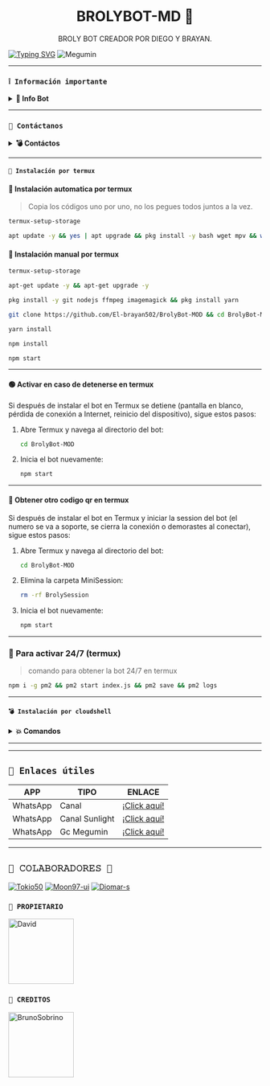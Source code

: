 <h1 align="center">BROLYBOT-MD 🐉</h1>
 <p align="center">BROLY BOT CREADOR POR DIEGO Y BRAYAN.</p>
</p>

[![Typing SVG](https://readme-typing-svg.demolab.com?font=Fira+Code&pause=1000&color=FF0000&lines=Bienvenido+al+Repositorio;Broly+-+Bot+-+MD;Gracias+por+preferirnos;Creado+por+El+brayan502;💥+BOOM!!!;🔥)](https://git.io/typing-svg)
![Megumin](https://qu.ax/QMtvS.jpg)

---

### **`❕️ Información importante`**

<details>
 <summary><b> 🐉 Info Bot</b></summary>

* Este proyecto **no está afiliado de ninguna manera** con `WhatsApp`, `Inc. WhatsApp` es una marca registrada de `WhatsApp LLC`, y este bot es un **desarrollo independiente** que **no tiene ninguna relación oficial con la compañía**.

</details>

---

### **`💭 Contáctanos`**

<details>
<summary><b> 💣 Contáctos</b></summary>

* brayanphonkponk@gmail.com
* https://wa.me/5493876432076
* https://wa.me/50231458537

</details>

---

#### **`🐉 Instalación por termux`**



#### **🐉 Instalación automatica por termux**

> Copia los códigos uno por uno, no los pegues todos juntos a la vez.

```bash
termux-setup-storage
```

```bash
apt update -y && yes | apt upgrade && pkg install -y bash wget mpv && wget -O - https://raw.githubusercontent.com/El-brayan502/BrolyBot-MOD/master/megu.sh | bash
```

#### **🌺 Instalación manual por termux**

```bash
termux-setup-storage
```

```bash
apt-get update -y && apt-get upgrade -y
```

```bash
pkg install -y git nodejs ffmpeg imagemagick && pkg install yarn 
```

```bash
git clone https://github.com/El-brayan502/BrolyBot-MOD && cd BrolyBot-MOD 
```

```bash
yarn install
```

```bash
npm install
```

```bash
npm start
```

---

#### **🟢 Activar en caso de detenerse en termux**

Si después de instalar el bot en Termux se detiene (pantalla en blanco, pérdida de conexión a Internet, reinicio del dispositivo), sigue estos pasos:

1. Abre Termux y navega al directorio del bot:
    ```bash
    cd BrolyBot-MOD
    ```

2. Inicia el bot nuevamente:
    ```bash
    npm start
    ```

---

#### **🍬 Obtener otro codigo qr en termux**

Si después de instalar el bot en Termux y iniciar la session del bot (el numero se va a soporte, se cierra la conexión o demorastes al conectar), sigue estos pasos:

1. Abre Termux y navega al directorio del bot:
    ```bash
    cd BrolyBot-MOD
    ```

2. Elimina la carpeta MiniSession:
    ```bash
    rm -rf BrolySession
    ```

3. Inicia el bot nuevamente:
    ```bash
    npm start
    ```

---

### **🤖 Para activar 24/7 (termux)**

> comando para obtener la bot 24/7 en termux

```bash
npm i -g pm2 && pm2 start index.js && pm2 save && pm2 logs
```

</details>

---

#### **`💣 Instalación por cloudshell`**

<details>
 <summary><b> 💥 Comandos</b></summary>

[![blog](https://img.shields.io/badge/Video-Tutorial-FF0000?style=for-the-badge&logo=youtube&logoColor=white)
](https://youtu.be/175OipZkeLQ?si=8fbNFwaXqMG6XXt)

[`💥 Instalar Cloud Shell Clic Aqui`](https://www.mediafire.com/file/bp2l6cci2p30hjv/Cloud+Shell_1.apk/file)

```bash
> git clone https://github.com/El-brayan502/BrolyBot-MOD
```

```bash
> cd BrolyBot-MOD && yarn install
```

```bash
> npm install
```

```bash
> npm start
```

</details>

---


</details>


</details>

---

## **`🔗 Enlaces útiles`**

| APP | TIPO | ENLACE |
|------|-------------|-------|
| WhatsApp | Canal | [¡Click aquí!](https://whatsapp.com/channel/0029VacDy0R6hENqnTKnG820) |
| WhatsApp | Canal Sunlight | [¡Click aquí!](https://whatsapp.com/channel/0029Vam7yUg77qVaz3sIAp0z) |
| WhatsApp | Gc Megumin | [¡Click aquí!](https://chat.whatsapp.com/H5bw4MJucS1BBHnZ9wv3vI) |

--- 

## `👑 𝙲𝙾𝙻𝙰𝙱𝙾𝚁𝙰𝙳𝙾𝚁𝙴𝚂 👑`

[![Tokio50](https://github.com/Tokio50.png?size=100)](https://github.com/Tokio50)
[![Moon97-ui](https://github.com/Moon97-ui.png?size=100)](https://github.com/Moon97-ui) 
[![Diomar-s](https://github.com/Diomar-s.png?size=100)](https://github.com/Diomar-s) 

### **`👑 PROPIETARIO`**
<a
href="https://github.com/El-brayan502"><img src="https://github.com/El-brayan502.png" width="130" height="130" alt="David"/></a>

### **`🌹 CREDITOS`**
<a
href="https://github.com/Eliasar54"><img src="https://github.com/Eliasar54.png" width="130" height="130" alt="BrunoSobrino"/></a>

